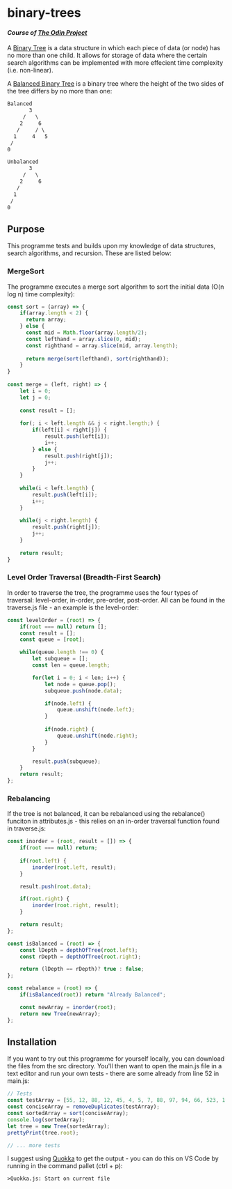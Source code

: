 # binary-trees
#### _Course of [The Odin Project](https://www.theodinproject.com/lessons/javascript-binary-search-trees)_

A [Binary Tree](https://www.geeksforgeeks.org/binary-tree-data-structure/) is a data structure in which each piece of data (or node) has no more than one child. It allows for storage of data where the certain search algorithms can be implemented with more effecient time complexity (i.e. non-linear).

A [Balanced Binary Tree](https://www.geeksforgeeks.org/balanced-binary-tree/) is a binary tree where the height of the two sides of the tree differs by no more than one:

```txt
Balanced
       3
     /   \
    2     6
   /     / \
  1     4   5
 /
0

Unbalanced
       3
     /   \
    2     6
   /
  1     
 /
0
```

## Purpose

This programme tests and builds upon my knowledge of data structures, search algorithms, and recursion. These are listed below:

### MergeSort

The programme executes a merge sort algorithm to sort the initial data (O(n log n) time complexity):

```js
const sort = (array) => {
    if(array.length < 2) {
      return array;
    } else {
      const mid = Math.floor(array.length/2);
      const lefthand = array.slice(0, mid);
      const righthand = array.slice(mid, array.length);
  
      return merge(sort(lefthand), sort(righthand));
    }
}
  
const merge = (left, right) => {
    let i = 0;
    let j = 0;
    
    const result = [];
  
    for(; i < left.length && j < right.length;) {
        if(left[i] < right[j]) {
            result.push(left[i]);
            i++;
        } else {
            result.push(right[j]);
            j++;
        }
    }
  
    while(i < left.length) {
        result.push(left[i]);
        i++;
    }
  
    while(j < right.length) {
        result.push(right[j]);
        j++;
    }
  
    return result;
}
```

### Level Order Traversal (Breadth-First Search)

In order to traverse the tree, the programme uses the four types of traversal: level-order, in-order, pre-order, post-order. All can be found in the traverse.js file - an example is the level-order:

```js
const levelOrder = (root) => {  
    if(root === null) return [];
    const result = [];
    const queue = [root];

    while(queue.length !== 0) {
        let subqueue = [];
        const len = queue.length;

        for(let i = 0; i < len; i++) {
            let node = queue.pop();
            subqueue.push(node.data);

            if(node.left) {
                queue.unshift(node.left);
            }
            
            if(node.right) {
                queue.unshift(node.right);
            }
        }

        result.push(subqueue);
    }
    return result;
};
```

### Rebalancing
If the tree is not balanced, it can be rebalanced using the rebalance() funciton in attributes.js - this relies on an in-order traversal function found in traverse.js:

```js
const inorder = (root, result = []) => {
    if(root === null) return;
    
    if(root.left) {
        inorder(root.left, result);
    }

    result.push(root.data);

    if(root.right) {
        inorder(root.right, result);
    }

    return result;
};
```

```js
const isBalanced = (root) => {
    const lDepth = depthOfTree(root.left);
    const rDepth = depthOfTree(root.right);

    return (lDepth == rDepth)? true : false;
};

const rebalance = (root) => {
    if(isBalanced(root)) return "Already Balanced";

    const newArray = inorder(root);
    return new Tree(newArray);
};
```

## Installation

If you want to try out this programme for yourself locally, you can download the files from the src directory. You'll then want to open the main.js file in a text editor and run your own tests - there are some already from line 52 in main.js:

```js
// Tests
const testArray = [55, 12, 88, 12, 45, 4, 5, 7, 88, 97, 94, 66, 523, 1, 123, 71, 49];
const conciseArray = removeDuplicates(testArray);
const sortedArray = sort(conciseArray);
console.log(sortedArray);
let tree = new Tree(sortedArray);
prettyPrint(tree.root);

// ... more tests
```

I suggest using [Quokka](https://quokkajs.com/docs/index.html) to get the output - you can do this on VS Code by running in the command pallet (ctrl + p):

```txt
>Quokka.js: Start on current file
```
